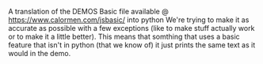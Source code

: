 A translation of the DEMOS Basic file available @ https://www.calormen.com/jsbasic/ into python
We're trying to make it as accurate as possible with a few exceptions (like to make stuff actually work or to make it a little better). 
This means that somthing that uses a basic feature that isn't in python (that we know of) it just prints the same text as it would in the demo.
